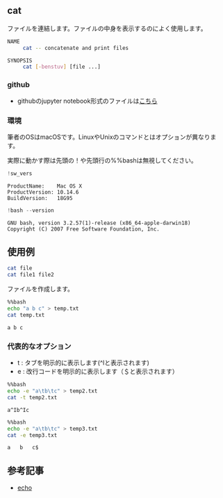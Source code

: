 
## cat
ファイルを連結します。ファイルの中身を表示するのによく使用します。

```bash
NAME
     cat -- concatenate and print files

SYNOPSIS
     cat [-benstuv] [file ...]
```

### github
- githubのjupyter notebook形式のファイルは[こちら](https://github.com/hiroshi0530/wa-src/blob/master/article/library/bash/cat/cat_nb.ipynb)


### 環境
筆者のOSはmacOSです。LinuxやUnixのコマンドとはオプションが異なります。

実際に動かす際は先頭の！や先頭行の%%bashは無視してください。


```python
!sw_vers
```

    ProductName:	Mac OS X
    ProductVersion:	10.14.6
    BuildVersion:	18G95



```python
!bash --version
```

    GNU bash, version 3.2.57(1)-release (x86_64-apple-darwin18)
    Copyright (C) 2007 Free Software Foundation, Inc.


## 使用例

```bash
cat file
cat file1 file2
```

ファイルを作成します。


```bash
%%bash
echo "a b c" > temp.txt 
cat temp.txt
```

    a b c


### 代表的なオプション
- t : タブを明示的に表示します(^Iと表示されます)
- e : 改行コードを明示的に表示します（＄と表示されます）


```bash
%%bash
echo -e "a\tb\tc" > temp2.txt 
cat -t temp2.txt
```

    a^Ib^Ic



```bash
%%bash
echo -e "a\tb\tc" > temp3.txt 
cat -e temp3.txt
```

    a	b	c$


## 参考記事

- [echo](/article/library/bash/echo/)
